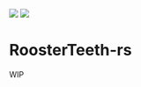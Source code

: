 [![](https://img.shields.io/github/workflow/status/candunc/roosterteeth-rs/Rust.svg)](https://github.com/Candunc/roosterteeth-rs/actions) [![](https://docs.rs/roosterteeth_rs/badge.svg)](https://docs.rs/roosterteeth_rs/latest/)

RoosterTeeth-rs
===============

WIP
